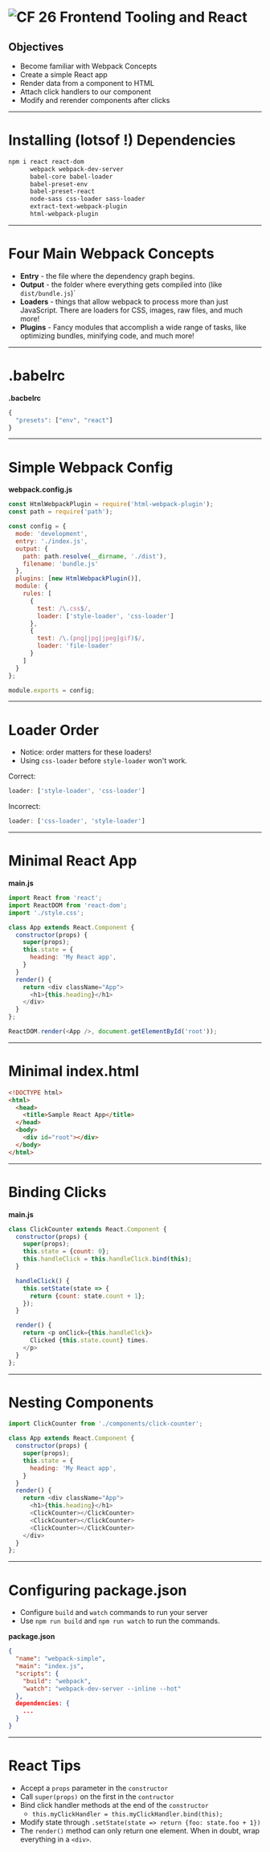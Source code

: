 # ![CF](http://i.imgur.com/7v5ASc8.png) 26 Frontend Tooling and React

## Objectives
* Become familiar with Webpack Concepts
* Create a simple React app
* Render data from a component to HTML
* Attach click handlers to our component
* Modify and rerender components after clicks

---
# Installing (lotsof !) Dependencies

```bash
npm i react react-dom
      webpack webpack-dev-server
      babel-core babel-loader
      babel-preset-env
      babel-preset-react
      node-sass css-loader sass-loader
      extract-text-webpack-plugin
      html-webpack-plugin
```

---
# Four Main Webpack Concepts
* **Entry** - the file where the dependency graph begins.
* **Output** - the folder where everything gets compiled into
  (like `dist/bundle.js`)`
* **Loaders** - things that allow webpack to process more than just
  JavaScript. There are loaders for CSS, images, raw files, and much more!
* **Plugins** - Fancy modules that accomplish a wide range of tasks, like
  optimizing bundles, minifying code, and much more!

---
# .babelrc

**.bacbelrc**
```js
{
  "presets": ["env", "react"]
}
```

---
# Simple Webpack Config

**webpack.config.js**
```js
const HtmlWebpackPlugin = require('html-webpack-plugin');
const path = require('path');

const config = {
  mode: 'development',
  entry: './index.js',
  output: {
    path: path.resolve(__dirname, './dist'),
    filename: 'bundle.js'
  },
  plugins: [new HtmlWebpackPlugin()],
  module: {
    rules: [
      {
        test: /\.css$/,
        loader: ['style-loader', 'css-loader']
      },
      {
        test: /\.(png|jpg|jpeg|gif)$/,
        loader: 'file-loader'
      }
    ]
  }
};

module.exports = config;
```

---
# Loader Order

* Notice: order matters for these loaders!
* Using `css-loader` before `style-loader` won't work.

Correct: 
```js
loader: ['style-loader', 'css-loader']
```

Incorrect: 
```js
loader: ['css-loader', 'style-loader']
```

---
# Minimal React App

**main.js**
```js
import React from 'react';
import ReactDOM from 'react-dom';
import './style.css';

class App extends React.Component {
  constructor(props) {
    super(props);
    this.state = {
      heading: 'My React app',
    }
  }
  render() {
    return <div className="App">
      <h1>{this.heading}</h1>
    </div>
  }
};

ReactDOM.render(<App />, document.getElementById('root'));
```

---
# Minimal index.html

```html
<!DOCTYPE html>
<html>
  <head>
    <title>Sample React App</title>
  </head>
  <body>
    <div id="root"></div>
  </body>
</html>
```

---
# Binding Clicks

**main.js**
```js
class ClickCounter extends React.Component {
  constructor(props) {
    super(props);
    this.state = {count: 0};
    this.handleClick = this.handleClick.bind(this);
  }

  handleClick() {
    this.setState(state => {
      return {count: state.count + 1};
    });
  }

  render() {
    return <p onClick={this.handleClck}>
      Clicked {this.state.count} times.
    </p>
  }
};
```

---
# Nesting Components

```js
import ClickCounter from './components/click-counter';

class App extends React.Component {
  constructor(props) {
    super(props);
    this.state = {
      heading: 'My React app',
    }
  }
  render() {
    return <div className="App">
      <h1>{this.heading}</h1>
      <ClickCounter></ClickCounter>
      <ClickCounter></ClickCounter>
      <ClickCounter></ClickCounter>
    </div>
  }
};
```
---
# Configuring package.json

* Configure `build` and `watch` commands to run your server
* Use `npm run build` and `npm run watch` to run the commands.

**package.json**
```json
{
  "name": "webpack-simple",
  "main": "index.js",
  "scripts": {
    "build": "webpack",
    "watch": "webpack-dev-server --inline --hot"
  },
  dependencies: {
    ...
  }
}
```
---
# React Tips
* Accept a `props` parameter in the `constructor`
* Call `super(props)` on the first in the `contructor`
* Bind click handler methods at the end of the `constructor`
  * `this.myClickHandler = this.myClickHandler.bind(this);`
* Modify state through `.setState(state => return {foo: state.foo + 1})`
* The `render()` method can only return one element. When in doubt, wrap
  everything in a `<div>`.

